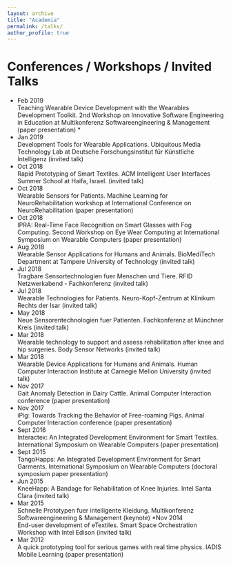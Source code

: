 ```yaml
---
layout: archive
title: "Academia"
permalink: /talks/
author_profile: true
---
```


# Conferences / Workshops / Invited Talks

* Feb 2019 <br> Teaching Wearable Device Development with the Wearables Development Toolkit. 2nd Workshop on Innovative Software Engineering in Education at Multikonferenz Softwareengineering & Management (paper presentation) *
* Jan 2019<br>Development Tools for Wearable Applications. Ubiquitous Media Technology Lab at Deutsche Forschungsinstitut für Künstliche Intelligenz (invited talk)
* Oct 2018<br>Rapid Prototyping of Smart Textiles. ACM Intelligent User Interfaces Summer School at Haifa, Israel. (invited talk)
* Oct 2018<br>Wearable Sensors for Patients. Machine Learning for NeuroRehabilitation workshop at International Conference on NeuroRehabilitation (paper presentation)
* Oct 2018<br>IPRA: Real-Time Face Recognition on Smart Glasses with Fog Computing. Second Workshop on Eye Wear Computing at International Symposium on Wearable Computers (paper presentation)
* Aug 2018<br>Wearable Sensor Applications for Humans and Animals. BioMediTech Department at Tampere University of Technology (invited talk)
* Jul 2018<br>Tragbare Sensortechnologien fuer Menschen und Tiere. RFID Netzwerkabend - Fachkonferenz (invited talk)
* Jul 2018<br>Wearable Technologies for Patients. Neuro-Kopf-Zentrum at Klinikum Rechts der Isar (invited talk)
* May 2018<br>Neue Sensorentechnologien fuer Patienten. Fachkonferenz at Münchner Kreis (invited talk)
* Mar 2018<br>Wearable technology to support and assess rehabilitation after knee and hip surgeries. Body Sensor Networks (invited talk)
* Mar 2018<br>Wearable Device Applications for Humans and Animals. Human Computer Interaction Institute at Carnegie Mellon University (invited talk)
* Nov 2017<br>Gait Anomaly Detection in Dairy Cattle. Animal Computer Interaction conference (paper presentation)
* Nov 2017<br>iPig: Towards Tracking the Behavior of Free-roaming Pigs. Animal Computer Interaction conference (paper presentation)
* Sept 2016<br>Interactex: An Integrated Development Environment for Smart Textiles. International Symposium on Wearable Computers (paper presentation) 
* Sept 2015<br>TangoHapps: An Integrated Development Environment for Smart Garments. International Symposium on Wearable Computers (doctoral symposium paper presentation)
* Jun 2015<br>KneeHapp: A Bandage for Rehabilitation of Knee Injuries. Intel Santa Clara (invited talk)
* Mar 2015<br>Schnelle Prototypen fuer intelligente Kleidung. Multikonferenz Softwareengineering & Management (keynote)
*Nov 2014<br>End-user development of eTextiles. Smart Space Orchestration Workshop with Intel Edison (invited talk)
* Mar 2012<br>A quick prototyping tool for serious games with real time physics. IADIS Mobile Learning (paper presentation)

